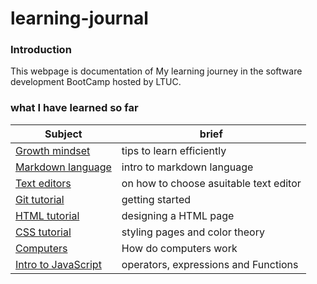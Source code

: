 # learning-journal

### Introduction 
This webpage is documentation of My learning journey in the software development BootCamp hosted by LTUC.

### what I have learned so far

Subject|brief
-------|-------
[Growth mindset](https://dinaalsaid.github.io/learning-journal/lab01b)|tips to learn efficiently
[Markdown language](https://dinaalsaid.github.io/learning-journal/reading01)|intro to markdown language
[Text editors](https://dinaalsaid.github.io/learning-journal/reading02)|on how to choose asuitable text editor
[Git tutorial](https://dinaalsaid.github.io/learning-journal/reading03)|getting started 
[HTML tutorial](https://dinaalsaid.github.io/learning-journal/reading04)|designing a HTML page
[CSS tutorial](https://dinaalsaid.github.io/learning-journal/reading05)| styling pages and color theory
[Computers](https://dinaalsaid.github.io/learning-journal/reading06)|How do computers work
[Intro to JavaScript](https://dinaalsaid.github.io/learning-journal/reading07)|operators, expressions and Functions 


